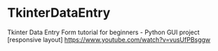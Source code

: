 # TkinterDataEntry
Tkinter Data Entry Form tutorial for beginners - Python GUI project [responsive layout]    https://www.youtube.com/watch?v=vusUfPBsggw
